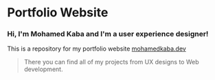 # Portfolio Website

### Hi, I'm Mohamed Kaba and I'm a user experience designer!

This is a repository for my portfolio website [mohamedkaba.dev](https://www.mohamedkaba.dev)

> There you can find all of my projects from UX designs to Web development.

